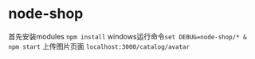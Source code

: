 # node-shop
首先安装modules `npm install`
windows运行命令`set DEBUG=node-shop/* & npm start`
上传图片页面 `localhost:3000/catalog/avatar`
